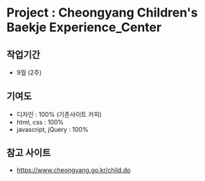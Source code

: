# Project : Cheongyang Children's Baekje Experience_Center
## 작업기간
- 9월 (2주)
## 기여도
- 디자인 : 100% (기존사이트 카피)
- html, css : 100%
- javascript, jQuery : 100%

## 참고 사이트
- https://www.cheongyang.go.kr/child.do